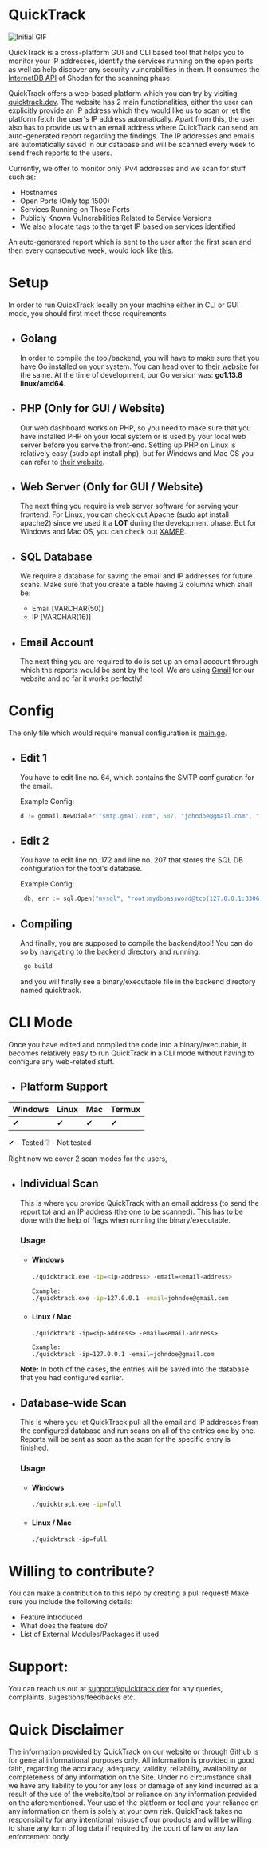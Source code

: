 # QuickTrack

![Initial GIF](/frontend/assets/final.gif)

QuickTrack is a cross-platform GUI and CLI based tool that helps you to monitor your IP addresses, identify the services running on the open ports as well as help discover any security vulnerabilities in them. It consumes the <a href="https://internetdb.shodan.io/">InternetDB API</a> of Shodan for the scanning phase.

QuickTrack offers a web-based platform which you can try by visiting <a href="https://quicktrack.dev/">quicktrack.dev</a>. The website has 2 main functionalities, either the user can explicitly provide an IP address which they would like us to scan or let the platform fetch the user's IP address automatically. Apart from this, the user also has to provide us with an email address where QuickTrack can send an auto-generated report regarding the findings. The IP addresses and emails are automatically saved in our database and will be scanned every week to send fresh reports to the users.

Currently, we offer to monitor only IPv4 addresses and we scan for stuff such as:
 * Hostnames
 * Open Ports (Only top 1500)
 * Services Running on These Ports
 * Publicly Known Vulnerabilities Related to Service Versions
 * We also allocate tags to the target IP based on services identified

An auto-generated report which is sent to the user after the first scan and then every consecutive week, would look like <a href="./frontend/assets/report.PNG">this</a>.


# Setup
In order to run QuickTrack locally on your machine either in CLI or GUI mode, you should first meet these requirements:
* ## Golang
    In order to compile the tool/backend, you will have to make sure that you have Go installed on your system. You can head over to <a href="https://go.dev/doc/install">their website</a> for the same. At the time of development, our Go version was: <b>go1.13.8 linux/amd64</b>.

* ## PHP (Only for GUI / Website)
   Our web dashboard works on PHP, so you need to make sure that you have installed PHP on your local system or is used by your local web server before you serve the front-end. Setting up PHP on Linux is relatively easy (sudo apt install php), but for Windows and Mac OS you can refer to <a href="https://www.php.net/manual/en/install.php">their website</a>.

*  ## Web Server (Only for GUI / Website)
   The next thing you require is web server software for serving your frontend. For Linux, you can check out Apache (sudo apt install apache2) since we used it a **LOT** during the development phase. But for Windows and Mac OS, you can check out <a href="https://www.apachefriends.org/index.html">XAMPP</a>.

* ## SQL Database
   We require a database for saving the email and IP addresses for future scans. Make sure that you create a table having 2 columns which shall be:
    * Email [VARCHAR(50)]
    * IP [VARCHAR(16)]

* ## Email Account
   The next thing you are required to do is set up an email account through which the reports would be sent by the tool. We are using <a href="https://mail.google.com/">Gmail</a> for our website and so far it works perfectly!

# Config
The only file which would require manual configuration is <a href="./backend/main.go">main.go</a>.

* ## Edit 1
  You have to edit line no. 64, which contains the SMTP configuration for the email.

  Example Config:
  ```go
  d := gomail.NewDialer("smtp.gmail.com", 587, "johndoe@gmail.com", "secretpassword123")
  ```

* ## Edit 2
  You have to edit line no. 172 and line no. 207 that stores the SQL DB configuration for the tool's database.

  Example Config:
  ```go
   db, err := sql.Open("mysql", "root:mydbpassword@tcp(127.0.0.1:3306)/mydatabase")
  ```
  
* ## Compiling
  And finally, you are supposed to compile the backend/tool! You can do so by navigating to the <a href="./backend/">backend directory</a> and running:
  ```sh
   go build
  ```
  and you will finally see a binary/executable file in the backend directory named quicktrack.

# CLI Mode
Once you have edited and compiled the code into a binary/executable, it becomes relatively easy to run QuickTrack in a CLI mode without having to configure any web-related stuff.

 * ## Platform  Support
 
  | Windows | Linux | Mac | Termux |
  | ------- | ----- | --- | ------ |
  | ✔ | ✔ | ✔ | ✔ |

  ✔ - Tested 
  ❔ - Not tested

  Right now we cover 2 scan modes for the users,
  * ## Individual Scan
    This is where you provide QuickTrack with an email address (to send the report to) and an IP address (the one to be scanned). This has to be done with the help of flags when running the binary/executable. 

    ### Usage
     * #### Windows
       ```sh
       ./quicktrack.exe -ip=<ip-address> -email=<email-address>

       Example:
       ./quicktrack.exe -ip=127.0.0.1 -email=johndoe@gmail.com
       ```
    * #### Linux / Mac
      ```
      ./quicktrack -ip=<ip-address> -email=<email-address>

      Example:
      ./quicktrack -ip=127.0.0.1 -email=johndoe@gmail.com
      ```

    <b>Note:</b> In both of the cases, the entries will be saved into the database that you had configured earlier.

  * ## Database-wide Scan
    This is where you let QuickTrack pull all the email and IP addresses from the configured database and run scans on all of the entries one by one. Reports will be sent as soon as the scan for the specific entry is finished.

    ### Usage
     * #### Windows
       ```sh
       ./quicktrack.exe -ip=full
       ```
    * #### Linux / Mac
      ```
      ./quicktrack -ip=full
      ```

# Willing to contribute?
You can make a contribution to this repo by creating a pull request! Make sure you include the following details:

* Feature introduced
* What does the feature do?
* List of External Modules/Packages if used

# Support:
You can reach us out at <a href="mailto:support@quicktrack.dev">support@quicktrack.dev</a> for any queries, complaints, sugestions/feedbacks etc.

# Quick Disclaimer
The information provided by QuickTrack on our website or through Github is for general informational purposes only. All information is provided in good faith, regarding the accuracy, adequacy, validity, reliability, availability or completeness of any information on the Site.
Under no circumstance shall we have any liability to you for any loss or damage of any kind incurred as a result of the use of the website/tool or reliance on any information provided on the aforementioned. Your use of the platform or tool and your reliance on any information on them is solely at your own risk. 
QuickTrack takes no responsibility for any intentional misuse of our products and will be willing to share any form of log data if required by the court of law or any law enforcement body.
